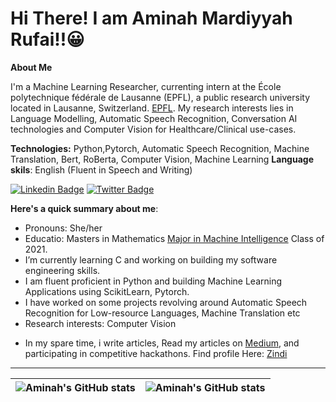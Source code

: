 
# Hi There! I am Aminah Mardiyyah Rufai!!😀


**About Me**

I'm a Machine Learning Researcher, currenting intern at the École polytechnique fédérale de Lausanne (EPFL), a public research university located in Lausanne, Switzerland. [EPFL](https://www.epfl.ch/en/). My research interests lies in Language Modelling, Automatic Speech Recognition, Conversation AI technologies and Computer Vision for Healthcare/Clinical use-cases.
 
__Technologies:__ Python,Pytorch, Automatic Speech Recognition, Machine Translation, Bert, RoBerta, Computer Vision, Machine Learning
__Language skils__: English (Fluent in Speech and Writing)


 [![Linkedin Badge](https://img.shields.io/badge/-aminah-mardiyyah-rufa-i-blue?style=for-the-badge&logo=Linkedin&logoColor=white&link=https://www.linkedin.com/in/aminah-mardiyyah-rufa-i)](https://www.linkedin.com/in/aminah-mardiyyah-rufa-i) [![Twitter Badge](https://img.shields.io/badge/-@diyyah92-1ca0f1?style=for-the-badge&logo=twitter&logoColor=white&link=https://twitter.com/diyyah92)](https://twitter.com/diyyah92)




**Here's a quick summary about me**:

- Pronouns: She/her
- Educatio: Masters in Mathematics [Major in Machine Intelligence](https://aimsammi.org) Class of 2021.
- I’m currently learning C and working on building my software engineering skills. 
- I am fluent proficient in Python and building Machine Learning Applications using ScikitLearn, Pytorch. 
- I have worked on some projects revolving around Automatic Speech Recognition for Low-resource Languages, Machine Translation etc
- Research interests: Computer Vision

* In my spare time, i write articles, Read my articles on [Medium](http://medium.com/@mardiyyah), and participating in competitive hackathons. Find profile Here: [Zindi](https://zindi.africa/users/Mardiyyah)
---

| <img align="center" src="https://github-readme-stats.vercel.app/api?username=Aminah92&theme=merko&show_icons=true&include_all_commits=true&hide_border=true" alt="Aminah's GitHub stats" /> | <img align="center" src="https://github-readme-stats.vercel.app/api/top-langs/?username=Aminah92&theme=merko&langs_count=8&layout=compact&hide_border=true" alt="Aminah's GitHub stats" /> |
| ------------- | ------------- |

